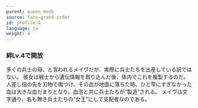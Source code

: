 ```yaml
---
parent: queen-medb
source: fate-grand-order
id: profile-4
language: ja
weight: 4
---
```


### 絆Lv.4で開放

多くの兵士の母、と言われるメイヴだが、実際に兵士たちを出産している訳ではない。
彼女は戦士から遺伝情報を取り込んだ後、体内でこれを複製するのだ。
人差し指の先を刃物で傷つけ、その血が地面に落ちた時、ひと雫にすぎなかった血は大きな血だまりとなり、血泡と共に兵士たちが“製造”される。
メイヴは文字通り、名も無き兵士たちの“女王”にして支配者なのである。
